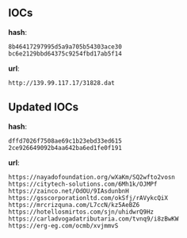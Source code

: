 
## IOCs

__hash__:

```text
8b46417297995d5a9a705b54303ace30
bc6e2129bbd64375c9254fbd17ab5f14
```
__url__:

```text
http://139.99.117.17/31828.dat
```

## Updated IOCs

__hash__:

```text
dffd7026f7508ae69c1b23ebd33ed615
2ce926649092b4aa642ba6ed1fe0f191
```

__url__:

```text
https://nayadofoundation.org/wXaKm/SQ2wfto2vosn
https://citytech-solutions.com/6Mh1k/OJMPf
https://zainco.net/OdOU/9IAsdunbnH
https://gsscorporationltd.com/okSfj/rAVykcQiX
https://mrcrizquna.com/L7ccN/kz5AeBZ6
https://hotellosmirtos.com/sjn/uhidwrQ9Hz
https://carladvogadatributaria.com/tvnq9/i8zBwKW
https://erg-eg.com/ocmb/xvjmmvS
```
